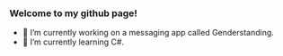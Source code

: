 ### Welcome to my github page!



- 🔭 I’m currently working on a messaging app called Genderstanding.
- 🌱 I’m currently learning C#.

